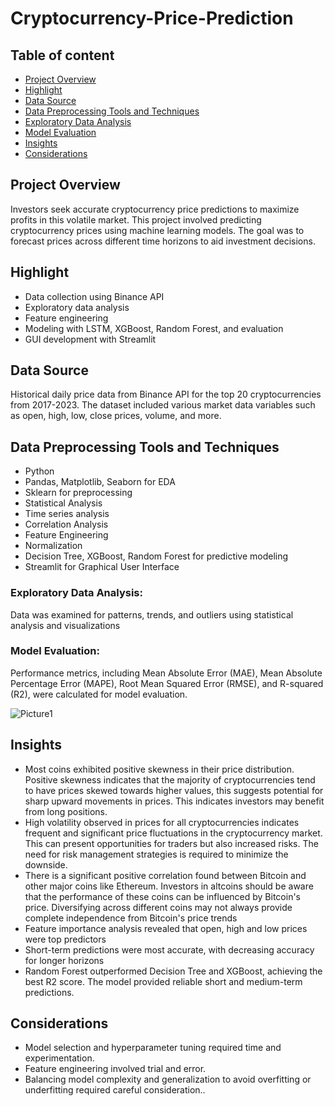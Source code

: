 # Cryptocurrency-Price-Prediction
## Table of content

- [Project Overview](#project-overview)
- [Highlight](#highlight)
- [Data Source](#data-source)
- [Data Preprocessing Tools and Techniques](#data-preprocessing-tools-and-techniques)
- [Exploratory Data Analysis](#exploratory-data-analysis)
- [Model Evaluation](#model-evaluation)
- [Insights](#insights)
- [Considerations ](#considerations)


## Project Overview

Investors seek accurate cryptocurrency price predictions to maximize profits in this volatile market. This project involved predicting cryptocurrency prices using machine learning models. The goal was to forecast prices across different time horizons to aid investment decisions.

## Highlight
- Data collection using Binance API
- Exploratory data analysis
- Feature engineering
- Modeling with LSTM, XGBoost, Random Forest, and evaluation
- GUI development with Streamlit

## Data Source

Historical daily price data from Binance API for the top 20 cryptocurrencies from 2017-2023. The dataset included various market data variables such as open, high, low, close prices, volume, and more.

## Data Preprocessing Tools and Techniques

- Python
- Pandas, Matplotlib, Seaborn for EDA
- Sklearn for preprocessing
- Statistical Analysis
- Time series analysis
- Correlation Analysis 
- Feature Engineering
- Normalization  
- Decision Tree, XGBoost, Random Forest for predictive modeling 
- Streamlit for Graphical User Interface

### Exploratory Data Analysis:
Data was examined for patterns, trends, and outliers using statistical analysis and visualizations

### Model Evaluation:
Performance metrics, including Mean Absolute Error (MAE), Mean Absolute Percentage Error (MAPE), Root Mean Squared Error (RMSE), and R-squared (R2), were calculated for model evaluation.

![Picture1](https://github.com/May-code-source/Cryptocurrency-Price-Prediction/assets/115402970/bf47e91f-fba3-433c-b8d8-2311785011da)


## Insights

- Most coins exhibited positive skewness in their price distribution. Positive skewness indicates that the majority of cryptocurrencies tend to have prices skewed towards higher values, this suggests potential for sharp upward movements in prices. This indicates investors may benefit from long positions.
- High volatility observed in prices for all cryptocurrencies  indicates frequent and significant price fluctuations in the cryptocurrency market. This can present opportunities for traders but also increased risks. The need for risk management strategies is required to minimize the downside.
- There is a significant positive correlation found between Bitcoin and other major coins like Ethereum. Investors in altcoins should be aware that the performance of these coins can be influenced by Bitcoin's price. Diversifying across different coins may not always provide complete independence from Bitcoin's price trends
- Feature importance analysis revealed that open, high and low prices were top predictors
- Short-term predictions were most accurate, with decreasing accuracy for longer horizons
- Random Forest outperformed Decision Tree and XGBoost, achieving the best R2 score. The model provided reliable short and medium-term predictions.

## Considerations  
- Model selection and hyperparameter tuning required time and experimentation.
- Feature engineering involved trial and error.
- Balancing model complexity and generalization to avoid overfitting or underfitting required careful consideration..
